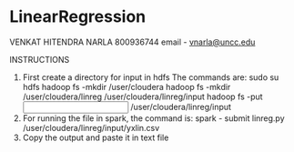 # LinearRegression
VENKAT HITENDRA NARLA
800936744
email - vnarla@uncc.edu

INSTRUCTIONS
1. First create a directory for input in hdfs
   The commands are:
   sudo su hdfs
   hadoop fs -mkdir /user/cloudera
   hadoop fs -mkdir /user/cloudera/linreg /user/cloudera/linreg/input
   hadoop fs -put <input path for the files in your directory> /user/cloudera/linreg/input
2. For running the file in spark, the command is:
   spark - submit linreg.py /user/cloudera/linreg/input/yxlin.csv
3. Copy the output and paste it in text file
   
